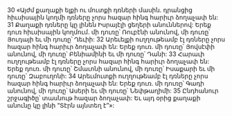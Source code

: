 30 «Այժմ քաղաքի ելքի ու մուտքի դռների մասին. դրանցից հիւսիսային կողմի դռները չորս հազար հինգ հարիւր ձողաչափ են: 31 Քաղաքի դռները կը լինեն Իսրայէլի ցեղերի անուններով: Երեք դուռ հիւսիսային կողմում. մի դուռը՝ Ռուբէնի անունով, մի դուռը՝ Յուդայի եւ մի դուռը՝ Ղեւիի: 32 Արեւելքի ուղղութեամբ էլ դռները չորս հազար հինգ հարիւր ձողաչափ են: Երեք դուռ. մի դուռը՝ Յովսէփի անունով, մի դուռը՝ Բենիամինի եւ մի դուռը՝ Դանի: 33 Հարաւի ուղղութեամբ էլ դռները չորս հազար հինգ հարիւր ձողաչափ են: Երեք դուռ. մի դուռը՝ Շմաւոնի անունով, մի դուռը՝ Իսաքարի եւ մի դուռը՝ Զաբուղոնի: 34 Արեւմուտքի ուղղութեամբ էլ դռները չորս հազար հինգ հարիւր ձողաչափ են: Երեք դուռ. մի դուռը՝ Գադի անունով, մի դուռը՝ Ասերի եւ մի դուռը՝ Նեփթաղիմի: 35 Ընդհանուր շրջագիծը՝ տասնութ հազար ձողաչափ: Եւ այդ օրից քաղաքի անունը կը լինի “Տէրն այնտեղ է”»:































